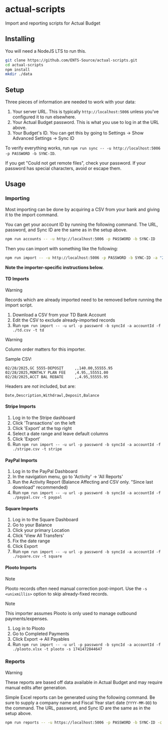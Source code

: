 # actual-scripts
Import and reporting scripts for Actual Budget

## Installing

You will need a NodeJS LTS to run this.

```bash
git clone https://github.com/ENTS-Source/actual-scripts.git
cd actual-scripts
npm install
mkdir ./data
```

## Setup

Three pieces of information are needed to work with your data:

1. Your server URL. This is typically `http://localhost:5006` unless you've configured it to run elsewhere.
2. Your Actual Budget password. This is what you use to log in at the URL above.
3. Your Budget's ID. You can get this by going to Settings -> Show Advanced Settings -> Sync ID

To verify everything works, run `npm run sync -- -u http://localhost:5006 -p PASSWORD -b SYNC-ID`.

If you get "Could not get remote files", check your password. If your password has special characters, avoid or escape them.

## Usage

### Importing

Most importing can be done by acquiring a CSV from your bank and giving it to the import command.

You can get your account ID by running the following command. The URL, password, and Sync ID are the same as in the setup above.

```bash
npm run accounts -- -u http://localhost:5006 -p PASSWORD -b SYNC-ID
```

Then you can import with something like the following:

```bash
npm run import -- -u http://localhost:5006 -p PASSWORD -b SYNC-ID -a "26d22481-5aaf-48f2-9ce6-9f9a395bf33f" -t td -f ./td.csv
```

**Note the importer-specific instructions below.**

#### TD Imports

> [!WARNING]
> Records which are already imported need to be removed before running the import script.

1. Download a CSV from your TD Bank Account
2. Edit the CSV to exclude already-imported records
3. Run `npm run import -- -u url -p password -b syncId -a accountId -f ./td.csv -t td`

> [!WARNING]
> Column order matters for this importer.

Sample CSV:

```csv
02/28/2025,GC 5555-DEPOSIT     ,,140.00,55555.95
02/28/2025,MONTHLY PLAN FEE    ,4.95,,55551.00
02/28/2025,ACCT BAL REBATE     ,,4.95,55555.95
```

Headers are *not* included, but are:
```csv
Date,Description,Withdrawl,Deposit,Balance
```

#### Stripe Imports

1. Log in to the Stripe dashboard
2. Click 'Transactions' on the left
3. Click 'Export' at the top right
4. Select a date range and leave default columns
5. Click 'Export'
6. Run `npm run import -- -u url -p password -b syncId -a accountId -f ./stripe.csv -t stripe`

#### PayPal Imports

1. Log in to the PayPal Dashboard
2. In the navigation menu, go to 'Activity' -> 'All Reports'
3. Run the Activity Report (Balance Affecting and CSV only. "Since last download" recommended)
4. Run `npm run import -- -u url -p password -b syncId -a accountId -f ./paypal.csv -t paypal`

#### Square Imports

1. Log in to the Square Dashboard
2. Go to your Balance
3. Click your primary Location
4. Click 'View All Transfers'
5. Fix the date range
6. Click Export
7. Run `npm run import -- -u url -p password -b syncId -a accountId -f ./square.csv -t square`

#### Plooto Imports

> [!NOTE]
> Plooto records often need manual correction post-import. Use the `-s <unixmillis>` option to skip already-fixed records.

> [!NOTE]
> This importer assumes Plooto is only used to manage outbound payments/expenses.

1. Log in to Plooto
2. Go to Completed Payments
3. Click Export -> All Payables
4. Run `npm run import -- -u url -p password -b syncId -a accountId -f ./plooto.xlsx -t plooto -s 1741472844647`

### Reports

> [!WARNING]
> These reports are based off data available in Actual Budget and may require manual edits after generation.

Simple Excel reports can be generated using the following command. Be sure to supply a company name and Fiscal Year start date (`YYYY-MM-DD`) to the command. The URL, password, and Sync ID are the same as in the setup above.

```bash
npm run reports -- -u https://localhost:5006 -p PASSWORD -b SYNC-ID -c "Company Name Here" -y 2024-01-01
```
